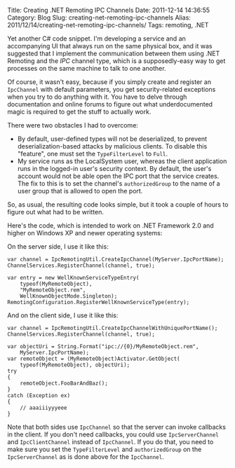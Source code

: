 Title: Creating .NET Remoting IPC Channels
Date: 2011-12-14 14:36:55
Category: Blog
Slug: creating-net-remoting-ipc-channels
Alias: 2011/12/14/creating-net-remoting-ipc-channels/
Tags: remoting, .NET


Yet another C# code snippet.  I'm developing a service and an accompanying UI that always run on the same physical box, and it was suggested that I implement the communication between them using .NET Remoting and the _IPC_ channel type, which is a supposedly-easy way to get processes on the same machine to talk to one another.

Of course, it wasn't easy, because if you simply create and register an `IpcChannel` with default parameters, you get security-related exceptions when you try to do anything with it.  You have to delve through documentation and online forums to figure out what underdocumented magic is required to get the stuff to actually work.  

There were two obstacles I had to overcome:

- By default, user-defined types will not be deserialized, to prevent deserialization-based attacks by malicious clients. To disable this "feature", one must set the `TypeFilterLevel` to `Full`.
- My service runs as the LocalSystem user, whereas the client application runs in the logged-in user's security context. By default, the user's account would not be able open the IPC port that the service creates. The fix to this is to set the channel's `authorizedGroup` to the name of a user group that is allowed to open the port.

So, as usual, the resulting code looks simple, but it took a couple of hours to figure out what had to be written.
<!--break-->
Here's the code, which is intended to work on .NET Framework 2.0 and higher on Windows XP and newer operating systems:

<script src="https://gist.github.com/3047562.js?file=IpcRemotingUtil.cs"></script>

On the server side, I use it like this:

    var channel = IpcRemotingUtil.CreateIpcChannel(MyServer.IpcPortName);
    ChannelServices.RegisterChannel(channel, true);

    var entry = new WellKnownServiceTypeEntry(
        typeof(MyRemoteObject),
        "MyRemoteObject.rem",
        WellKnownObjectMode.Singleton);
    RemotingConfiguration.RegisterWellKnownServiceType(entry);

And on the client side, I use it like this:

    var channel = IpcRemotingUtil.CreateIpcChannelWithUniquePortName();
    ChannelServices.RegisterChannel(channel, true);

    var objectUri = String.Format("ipc://{0}/MyRemoteObject.rem",
        MyServer.IpcPortName);
    var remoteObject = (MyRemoteObject)Activator.GetObject(
        typeof(MyRemoteObject), objectUri);
    try
    {
        remoteObject.FooBarAndBaz();
    }
    catch (Exception ex)
    {
        // aaaiiiyyyeee
    }

Note that both sides use `IpcChannel` so that the server can invoke callbacks in the client.  If you don't need callbacks, you could use `IpcServerChannel` and `IpcClientChannel` instead of `IpcChannel`.  If you do that, you need to make sure you set the `TypeFilterLevel` and `authorizedGroup` on the `IpcServerChannel` as is done above for the `IpcChannel`.
